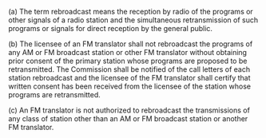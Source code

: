 (a) The term rebroadcast means the reception by radio of the programs or other signals of a radio station and the simultaneous retransmission of such programs or signals for direct reception by the general public.

(b) The licensee of an FM translator shall not rebroadcast the programs of any AM or FM broadcast station or other FM translator without obtaining prior consent of the primary station whose programs are proposed to be retransmitted. The Commission shall be notified of the call letters of each station rebroadcast and the licensee of the FM translator shall certify that written consent has been received from the licensee of the station whose programs are retransmitted.

(c) An FM translator is not authorized to rebroadcast the transmissions of any class of station other than an AM or FM broadcast station or another FM translator.

